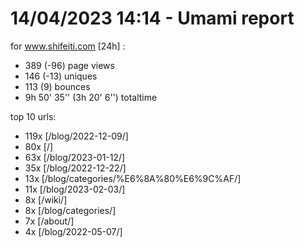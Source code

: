 # 14/04/2023 14:14 - Umami report
for www.shifeiti.com [24h] :

 - 389 (-96) page views
 - 146 (-13) uniques
 - 113 (9) bounces
 - 9h 50' 35'' (3h 20' 6'') totaltime


top 10 urls:
 - 119x [/blog/2022-12-09/]
 - 80x [/]
 - 63x [/blog/2023-01-12/]
 - 35x [/blog/2022-12-22/]
 - 13x [/blog/categories/%E6%8A%80%E6%9C%AF/]
 - 11x [/blog/2023-02-03/]
 - 8x [/wiki/]
 - 8x [/blog/categories/]
 - 7x [/about/]
 - 4x [/blog/2022-05-07/]


